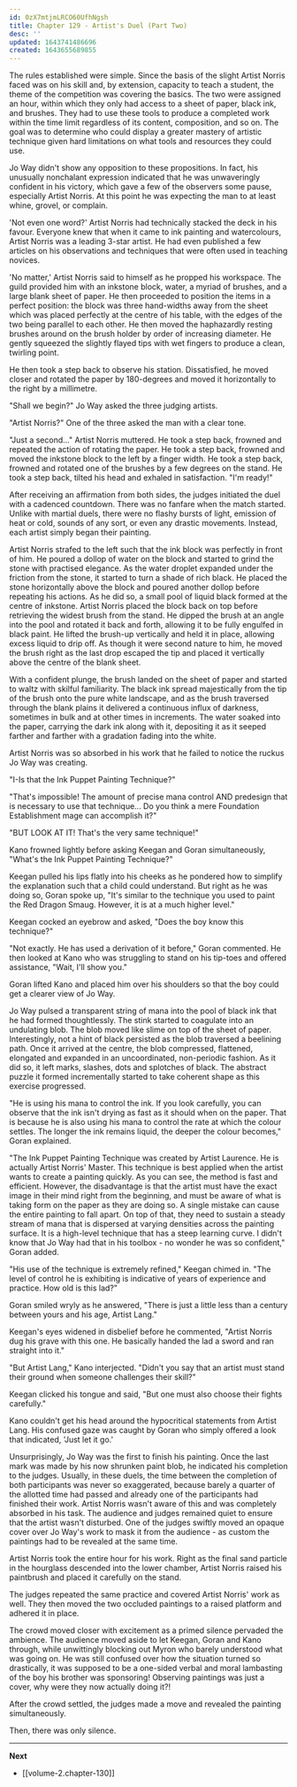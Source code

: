 ```yaml
---
id: 0zX7mtjmLRCO60UfhNgsh
title: Chapter 129 - Artist's Duel (Part Two)
desc: ''
updated: 1643741486696
created: 1643655689855
---
```


The rules established were simple. Since the basis of the slight Artist Norris faced was on his skill and, by extension, capacity to teach a student, the theme of the competition was covering the basics. The two were assigned an hour, within which they only had access to a sheet of paper, black ink, and brushes. They had to use these tools to produce a completed work within the time limit regardless of its content, composition, and so on. The goal was to determine who could display a greater mastery of artistic technique given hard limitations on what tools and resources they could use.

Jo Way didn't show any opposition to these propositions. In fact, his unusually nonchalant expression indicated that he was unwaveringly confident in his victory, which gave a few of the observers some pause, especially Artist Norris. At this point he was expecting the man to at least whine, grovel, or complain.

'Not even one word?' Artist Norris had technically stacked the deck in his favour. Everyone knew that when it came to ink painting and watercolours, Artist Norris was a leading 3-star artist. He had even published a few articles on his observations and techniques that were often used in teaching novices.

'No matter,' Artist Norris said to himself as he propped his workspace. The guild provided him with an inkstone block, water, a myriad of brushes, and a large blank sheet of paper. He then proceeded to position the items in a perfect position: the block was three hand-widths away from the sheet which was placed perfectly at the centre of his table, with the edges of the two being parallel to each other. He then moved the haphazardly resting brushes around on the brush holder by order of increasing diameter. He gently squeezed the slightly flayed tips with wet fingers to produce a clean, twirling point.

He then took a step back to observe his station. Dissatisfied, he moved closer and rotated the paper by 180-degrees and moved it horizontally to the right by a millimetre.

"Shall we begin?" Jo Way asked the three judging artists.

"Artist Norris?" One of the three asked the man with a clear tone.

"Just a second..." Artist Norris muttered. He took a step back, frowned and repeated the action of rotating the paper. He took a step back, frowned and moved the inkstone block to the left by a finger width. He took a step back, frowned and rotated one of the brushes by a few degrees on the stand. He took a step back, tilted his head and exhaled in satisfaction. "I'm ready!"

After receiving an affirmation from both sides, the judges initiated the duel with a cadenced countdown. There was no fanfare when the match started. Unlike with martial duels, there were no flashy bursts of light, emission of heat or cold, sounds of any sort, or even any drastic movements. Instead, each artist simply began their painting.

Artist Norris strafed to the left such that the ink block was perfectly in front of him. He poured a dollop of water on the block and started to grind the stone with practised elegance. As the water droplet expanded under the friction from the stone, it started to turn a shade of rich black. He placed the stone horizontally above the block and poured another dollop before repeating his actions. As he did so, a small pool of liquid black formed at the centre of inkstone. Artist Norris placed the block back on top before retrieving the widest brush from the stand. He dipped the brush at an angle into the pool and rotated it back and forth, allowing it to be fully engulfed in black paint. He lifted the brush-up vertically and held it in place, allowing excess liquid to drip off. As though it were second nature to him, he moved the brush right as the last drop escaped the tip and placed it vertically above the centre of the blank sheet.

With a confident plunge, the brush landed on the sheet of paper and started to waltz with skilful familiarity. The black ink spread majestically from the tip of the brush onto the pure white landscape, and as the brush traversed through the blank plains it delivered a continuous influx of darkness, sometimes in bulk and at other times in increments. The water soaked into the paper, carrying the dark ink along with it, depositing it as it seeped farther and farther with a gradation fading into the white.

Artist Norris was so absorbed in his work that he failed to notice the ruckus Jo Way was creating.

"I-Is that the Ink Puppet Painting Technique?"

"That's impossible! The amount of precise mana control AND predesign that is necessary to use that technique... Do you think a mere Foundation Establishment mage can accomplish it?"

"BUT LOOK AT IT! That's the very same technique!"

Kano frowned lightly before asking Keegan and Goran simultaneously, "What's the Ink Puppet Painting Technique?"

Keegan pulled his lips flatly into his cheeks as he pondered how to simplify the explanation such that a child could understand. But right as he was doing so, Goran spoke up, "It's similar to the technique you used to paint the Red Dragon Smaug. However, it is at a much higher level."

Keegan cocked an eyebrow and asked, "Does the boy know this technique?"

"Not exactly. He has used a derivation of it before," Goran commented. He then looked at Kano who was struggling to stand on his tip-toes and offered assistance, "Wait, I'll show you."

Goran lifted Kano and placed him over his shoulders so that the boy could get a clearer view of Jo Way.

Jo Way pulsed a transparent string of mana into the pool of black ink that he had formed thoughtlessly. The stink started to coagulate into an undulating blob. The blob moved like slime on top of the sheet of paper. Interestingly, not a hint of black persisted as the blob traversed a beelining path. Once it arrived at the centre, the blob compressed, flattened, elongated and expanded in an uncoordinated, non-periodic fashion. As it did so, it left marks, slashes, dots and splotches of black. The abstract puzzle it formed incrementally started to take coherent shape as this exercise progressed.

"He is using his mana to control the ink. If you look carefully, you can observe that the ink isn't drying as fast as it should when on the paper. That is because he is also using his mana to control the rate at which the colour settles. The longer the ink remains liquid, the deeper the colour becomes," Goran explained.

"The Ink Puppet Painting Technique was created by Artist Laurence. He is actually Artist Norris' Master. This technique is best applied when the artist wants to create a painting quickly. As you can see, the method is fast and efficient. However, the disadvantage is that the artist must have the exact image in their mind right from the beginning, and must be aware of what is taking form on the paper as they are doing so. A single mistake can cause the entire painting to fall apart. On top of that, they need to sustain a steady stream of mana that is dispersed at varying densities across the painting surface. It is a high-level technique that has a steep learning curve. I didn't know that Jo Way had that in his toolbox - no wonder he was so confident," Goran added.

"His use of the technique is extremely refined," Keegan chimed in. "The level of control he is exhibiting is indicative of years of experience and practice. How old is this lad?"

Goran smiled wryly as he answered, "There is just a little less than a century between yours and his age, Artist Lang."

Keegan's eyes widened in disbelief before he commented, "Artist Norris dug his grave with this one. He basically handed the lad a sword and ran straight into it."

"But Artist Lang," Kano interjected. "Didn't you say that an artist must stand their ground when someone challenges their skill?"

Keegan clicked his tongue and said, "But one must also choose their fights carefully."

Kano couldn't get his head around the hypocritical statements from Artist Lang. His confused gaze was caught by Goran who simply offered a look that indicated, 'Just let it go.'

Unsurprisingly, Jo Way was the first to finish his painting. Once the last mark was made by his now shrunken paint blob, he indicated his completion to the judges. Usually, in these duels, the time between the completion of both participants was never so exaggerated, because barely a quarter of the allotted time had passed and already one of the participants had finished their work. Artist Norris wasn't aware of this and was completely absorbed in his task. The audience and judges remained quiet to ensure that the artist wasn't disturbed. One of the judges swiftly moved an opaque cover over Jo Way's work to mask it from the audience - as custom the paintings had to be revealed at the same time.

Artist Norris took the entire hour for his work. Right as the final sand particle in the hourglass descended into the lower chamber, Artist Norris raised his paintbrush and placed it carefully on the stand.

The judges repeated the same practice and covered Artist Norris' work as well. They then moved the two occluded paintings to a raised platform and adhered it in place.

The crowd moved closer with excitement as a primed silence pervaded the ambience. The audience moved aside to let Keegan, Goran and Kano through, while unwittingly blocking out Myron who barely understood what was going on. He was still confused over how the situation turned so drastically, it was supposed to be a one-sided verbal and moral lambasting of the boy his brother was sponsoring! Observing paintings was just a cover, why were they now actually doing it?!

After the crowd settled, the judges made a move and revealed the painting simultaneously.

Then, there was only silence.

____

**Next**
* [[volume-2.chapter-130]]